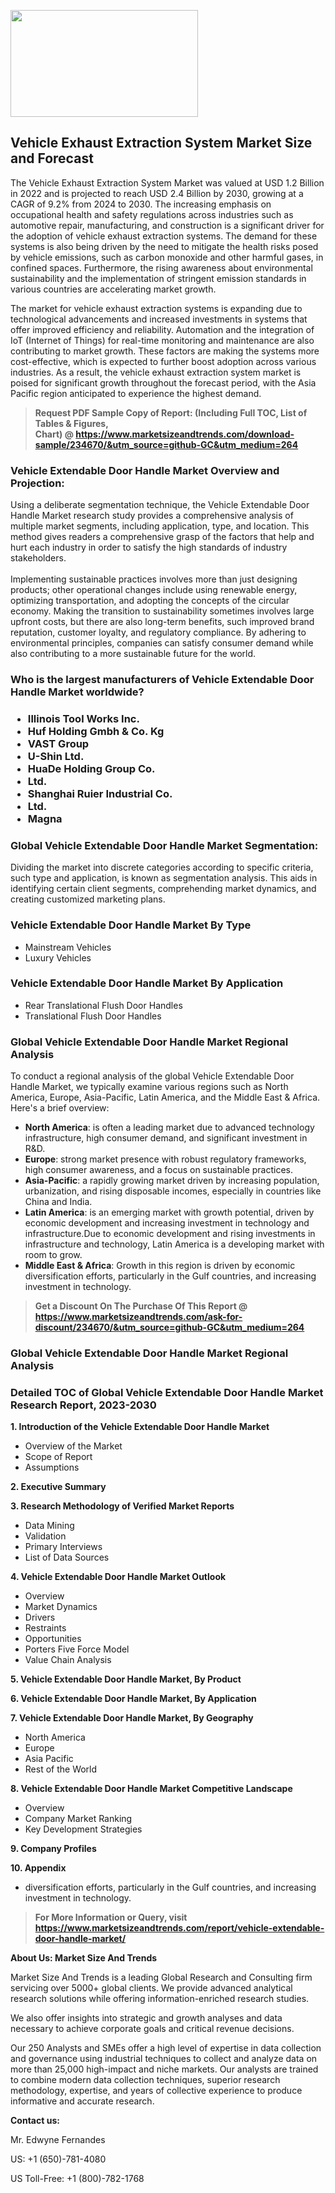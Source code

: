 <p><img class="alignnone size-medium wp-image-20088" src="https://ffe5etoiles.com/wp-content/uploads/2024/12/MST1-300x171.png" alt="" width="300" height="171" /></p><h2>Vehicle Exhaust Extraction System Market Size and Forecast</h2><p>The Vehicle Exhaust Extraction System Market was valued at USD 1.2 Billion in 2022 and is projected to reach USD 2.4 Billion by 2030, growing at a CAGR of 9.2% from 2024 to 2030. The increasing emphasis on occupational health and safety regulations across industries such as automotive repair, manufacturing, and construction is a significant driver for the adoption of vehicle exhaust extraction systems. The demand for these systems is also being driven by the need to mitigate the health risks posed by vehicle emissions, such as carbon monoxide and other harmful gases, in confined spaces. Furthermore, the rising awareness about environmental sustainability and the implementation of stringent emission standards in various countries are accelerating market growth.</p><p>The market for vehicle exhaust extraction systems is expanding due to technological advancements and increased investments in systems that offer improved efficiency and reliability. Automation and the integration of IoT (Internet of Things) for real-time monitoring and maintenance are also contributing to market growth. These factors are making the systems more cost-effective, which is expected to further boost adoption across various industries. As a result, the vehicle exhaust extraction system market is poised for significant growth throughout the forecast period, with the Asia Pacific region anticipated to experience the highest demand.</p></p><blockquote id="" class=""><strong>Request PDF Sample Copy of Report: (Including Full TOC, List of Tables &amp; Figures, Chart)&nbsp;@&nbsp;<strong><a href="https://www.marketsizeandtrends.com/download-sample/234670/&utm_source=github-GC&utm_medium=264" target="_blank">https://www.marketsizeandtrends.com/download-sample/234670/&utm_source=github-GC&utm_medium=264</a></strong></strong></blockquote><h3 id="" class="">Vehicle Extendable Door Handle Market&nbsp;Overview and Projection:</h3><p id="" class="">Using a deliberate segmentation technique, the Vehicle Extendable Door Handle Market research study provides a comprehensive analysis of multiple market segments, including application, type, and location. This method gives readers a comprehensive grasp of the factors that help and hurt each industry in order to satisfy the high standards of industry stakeholders. <br /> <br />Implementing sustainable practices involves more than just designing products; other operational changes include using renewable energy, optimizing transportation, and adopting the concepts of the circular economy. Making the transition to sustainability sometimes involves large upfront costs, but there are also long-term benefits, such improved brand reputation, customer loyalty, and regulatory compliance. By adhering to environmental principles, companies can satisfy consumer demand while also contributing to a more sustainable future for the world.</p><h3 id="" class="">Who is the largest manufacturers of&nbsp;Vehicle Extendable Door Handle Market worldwide?</h3><h3 class=""><p><ul><li>Illinois Tool Works Inc. </li><li> Huf Holding Gmbh & Co. Kg </li><li> VAST Group </li><li> U-Shin Ltd. </li><li> HuaDe Holding Group Co. </li><li> Ltd. </li><li> Shanghai Ruier Industrial Co. </li><li> Ltd. </li><li> Magna</li></ul></p></h3><h3 id="" class="">Global&nbsp;Vehicle Extendable Door Handle Market Segmentation:</h3><p id="" class="">Dividing the market into discrete categories according to specific criteria, such type and application, is known as segmentation analysis. This aids in identifying certain client segments, comprehending market dynamics, and creating customized marketing plans.</p><h3 id="" class="">Vehicle Extendable Door Handle Market&nbsp;By Type</h3><p><p><ul><li>Mainstream Vehicles</li><li> Luxury Vehicles</p></li></ul></p></p><h3 id="" class="">Vehicle Extendable Door Handle Market&nbsp;By Application</h3><p class=""><p><ul><li>Rear Translational Flush Door Handles</li><li> Translational Flush Door Handles</li></ul></p></p><h3 id="" class="">Global Vehicle Extendable Door Handle Market Regional Analysis</h3><p id="" class="">To conduct a regional analysis of the global Vehicle Extendable Door Handle Market, we typically examine various regions such as North America, Europe, Asia-Pacific, Latin America, and the Middle East &amp; Africa. Here's a brief overview:</p><ul><li><strong>North America</strong>: is often a leading market due to advanced technology infrastructure, high consumer demand, and significant investment in R&amp;D.</li><li><strong>Europe</strong>: strong market presence with robust regulatory frameworks, high consumer awareness, and a focus on sustainable practices.</li><li><strong>Asia-Pacific</strong>: a rapidly growing market driven by increasing population, urbanization, and rising disposable incomes, especially in countries like China and India.</li><li><strong>Latin America</strong>: is an emerging market with growth potential, driven by economic development and increasing investment in technology and infrastructure.Due to economic development and rising investments in infrastructure and technology, Latin America is a developing market with room to grow.</li><li><strong>Middle East &amp; Africa</strong>: Growth in this region is driven by economic diversification efforts, particularly in the Gulf countries, and increasing investment in technology.</li></ul><blockquote id="" class=""><strong>Get a Discount On The Purchase Of This Report @ <strong><a href="https://www.marketsizeandtrends.com/ask-for-discount/234670/&utm_source=github-GC&utm_medium=264" target="_blank">https://www.marketsizeandtrends.com/ask-for-discount/234670/&utm_source=github-GC&utm_medium=264</a></strong></strong></blockquote><h3 id="" class="">Global Vehicle Extendable Door Handle Market Regional Analysis</h3><h3 id="" class="">Detailed TOC of Global Vehicle Extendable Door Handle Market Research Report, 2023-2030</h3><p id="" class=""><strong>1. Introduction of the Vehicle Extendable Door Handle Market</strong></p><ul><li>Overview of the Market</li><li>Scope of Report</li><li>Assumptions</li></ul><p id="" class=""><strong>2. Executive Summary</strong></p><p id="" class=""><strong>3. Research Methodology of Verified Market Reports</strong></p><ul><li>Data Mining</li><li>Validation</li><li>Primary Interviews</li><li>List of Data Sources</li></ul><p id="" class=""><strong>4. Vehicle Extendable Door Handle Market Outlook</strong></p><ul><li>Overview</li><li>Market Dynamics</li><li>Drivers</li><li>Restraints</li><li>Opportunities</li><li>Porters Five Force Model</li><li>Value Chain Analysis</li></ul><p id="" class=""><strong>5. Vehicle Extendable Door Handle Market, By Product</strong></p><p id="" class=""><strong>6. Vehicle Extendable Door Handle Market, By Application</strong></p><p id="" class=""><strong>7. Vehicle Extendable Door Handle Market, By Geography</strong></p><ul><li>North America</li><li>Europe</li><li>Asia Pacific</li><li>Rest of the World</li></ul><p id="" class=""><strong>8. Vehicle Extendable Door Handle Market Competitive Landscape</strong></p><ul><li>Overview</li><li>Company Market Ranking</li><li>Key Development Strategies</li></ul><p id="" class=""><strong>9. Company Profiles</strong></p><p id="" class=""><strong>10. Appendix</strong></p><ul><li>diversification efforts, particularly in the Gulf countries, and increasing investment in technology.</li></ul><blockquote id="" class=""><strong>For More Information or Query, visit <strong><strong><a href="https://www.marketsizeandtrends.com/report/vehicle-extendable-door-handle-market/" target="_blank">https://www.marketsizeandtrends.com/report/vehicle-extendable-door-handle-market/</a></strong></strong></strong></blockquote><p id="" class=""><strong>About Us: Market Size And Trends</strong></p><p id="" class="">Market Size And Trends is a leading Global Research and Consulting firm servicing over 5000+ global clients. We provide advanced analytical research solutions while offering information-enriched research studies.</p><p id="" class="">We also offer insights into strategic and growth analyses and data necessary to achieve corporate goals and critical revenue decisions.</p><p id="" class="">Our 250 Analysts and SMEs offer a high level of expertise in data collection and governance using industrial techniques to collect and analyze data on more than 25,000 high-impact and niche markets. Our analysts are trained to combine modern data collection techniques, superior research methodology, expertise, and years of collective experience to produce informative and accurate research.</p><p id="" class=""><strong>Contact us:</strong></p><p id="" class="">Mr. Edwyne Fernandes</p><p id="" class="">US: +1 (650)-781-4080</p><p id="" class="">US Toll-Free: +1 (800)-782-1768</p>
